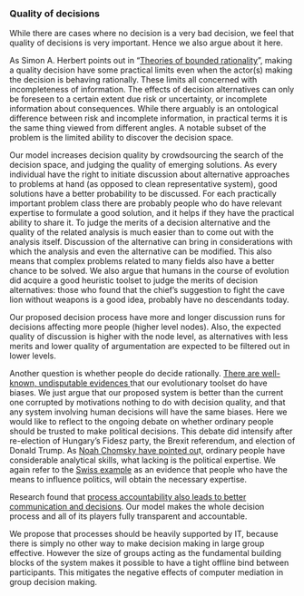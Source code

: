 ### Quality of decisions

While there are cases where no decision is a very bad decision, we feel that quality of decisions is very important. Hence we also argue about it here.

As Simon A. Herbert points out in “[Theories of bounded rationality](http://innovbfa.viabloga.com/files/Herbert_Simon___theories_of_bounded_rationality___1972.pdf)”, making a quality decision have some practical limits even when the actor\(s\) making the decision is behaving rationally. These limits all concerned with incompleteness of information. The effects of decision alternatives can only be foreseen to a certain extent due risk or uncertainty, or incomplete information about consequences. While there arguably is an ontological difference between risk and incomplete information, in practical terms it is the same thing viewed from different angles. A notable subset of the problem is the limited ability to discover the decision space.

Our model increases decision quality by crowdsourcing the search of the decision space, and judging the quality of emerging solutions. As every individual have the right to initiate discussion about alternative approaches to problems at hand \(as opposed to clean representative system\), good solutions have a better probability to be discussed. For each practically important problem class there are probably people who do have relevant expertise to formulate a good solution, and it helps if they have the practical ability to share it. To judge the merits of a decision alternative and the quality of the related analysis is much easier than to come out with the analysis itself. Discussion of the alternative can bring in considerations with which the analysis and even the alternative can be modified. This also means that complex problems related to many fields also have a better chance to be solved. We also argue that humans in the course of evolution did acquire a good heuristic toolset to judge the merits of decision alternatives: those who found that the chief’s suggestion to fight the cave lion without weapons is a good idea, probably have no descendants today.

Our proposed decision process have more and longer discussion runs for decisions affecting more people \(higher level nodes\). Also, the expected quality of discussion is higher with the node level, as alternatives with less merits and lower quality of argumentation are expected to be filtered out in lower levels.

Another question is whether people do decide rationally. [There are well-known, undisputable evidences ](http://psiexp.ss.uci.edu/research/teaching/Tversky_Kahneman_1974.pdf)that our evolutionary toolset do have biases. We just argue that our proposed system is better than the current one corrupted by motivations nothing to do with decision quality, and that any system involving human decisions will have the same biases. Here we would like to reflect to the ongoing debate on whether ordinary people should be trusted to make political decisions. This debate did intensify after re-election of Hungary’s Fidesz party, the Brexit referendum, and election of Donald Trump. As [Noah Chomsky have pointed ou](http://www.alternet.org/noam-chomsky-why-americans-know-so-much-about-sports-so-little-about-world-affairs)t, ordinary people have considerable analytical skills, what lacking is the political expertise. We again refer to the [Swiss example](http://www.sciencedirect.com/science/article/pii/S0176268000000033) as an evidence that people who have the means to influence politics, will obtain the necessary expertise.

Research found that [process accountability also leads to better communication and decisions](http://www.sciencedirect.com/science/article/pii/S0022103106000898). Our model makes the whole decision process and all of its players fully transparent and accountable.

We propose that processes should be heavily supported by IT, because there is simply no other way to make decision making in large group effective. However the size of groups acting as the fundamental building blocks of the system makes it possible to have a tight offline bind between participants. This mitigates the negative effects of computer mediation in group decision making.


